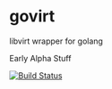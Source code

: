 govirt
======

libvirt wrapper for golang

Early Alpha Stuff

[![Build Status](https://travis-ci.org/linohh/govirt.png?branch=master)](https://travis-ci.org/linohh/govirt)